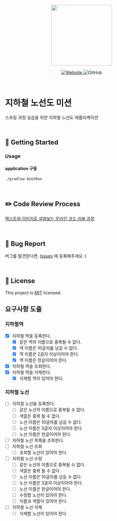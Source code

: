 <p align="center">
    <img width="200px;" src="https://raw.githubusercontent.com/woowacourse/atdd-subway-admin-frontend/master/images/main_logo.png"/>
</p>
<p align="center">
  <a href="https://techcourse.woowahan.com/c/Dr6fhku7" alt="woowacourse subway">
    <img alt="Website" src="https://img.shields.io/website?url=https%3A%2F%2Fedu.nextstep.camp%2Fc%2FR89PYi5H">
  </a>
  <img alt="GitHub" src="https://img.shields.io/github/license/woowacourse/atdd-subway-map">
</p>

<br>

# 지하철 노선도 미션
스프링 과정 실습을 위한 지하철 노선도 애플리케이션

<br>

## 🚀 Getting Started
### Usage
#### application 구동
```
./gradlew bootRun
```
<br>

## ✏️ Code Review Process
[텍스트와 이미지로 살펴보는 온라인 코드 리뷰 과정](https://github.com/next-step/nextstep-docs/tree/master/codereview)

<br>

## 🐞 Bug Report

버그를 발견한다면, [Issues](https://github.com/woowacourse/atdd-subway-map/issues) 에 등록해주세요 :)

<br>

## 📝 License

This project is [MIT](https://github.com/woowacourse/atdd-subway-map/blob/master/LICENSE) licensed.


## 요구사항 도출 

### 지하철역
- [x] 지하철 역을 등록한다. 
    - [x] 같은 역의 이름으로 중복될 수 없다.
    - [x] 역 이름은 10글자를 넘길 수 없다.
    - [x] 역 이름은 2글자 이상이어야 한다.
    - [x] 역 이름은 한글이어야 한다.
- [x] 지하철 역을 조회한다.
- [x] 지하철 역을 삭제한다.
    - [x] 삭제할 역이 있어야 한다.

### 지하철 노선
- [ ] 지하철 노선을 등록한다.
    - [ ] 같은 노선의 이름으로 중복될 수 없다.
    - [ ] 색깔은 중복 될 수 없다.
    - [ ] 노선 이름은 10글자를 넘길 수 없다.
    - [ ] 노선 이름은 3글자 이상이어야 한다.
    - [ ] 노선 이름은 한글이어야 한다.
- [ ] 지하철 노선 목록을 조회한다.
- [ ] 지하철 노선 조회
    - [ ] 조회할 노선이 있어야 한다.
- [ ] 지하철 노선 수정
    - [ ] 같은 노선의 이름으로 중복될 수 없다.
    - [ ] 색깔은 중복 될 수 없다.
    - [ ] 노선 이름은 10글자를 넘길 수 없다.
    - [ ] 노선 이름은 3글자 이상이어야 한다.
    - [ ] 노선 이름은 한글이어야 한다.
    - [ ] 수정할 노선이 있어야 한다.
    - [ ] 이름과 색깔이 있어야 한다.
- [ ] 지하철 노선 삭제   
    - [ ] 삭제할 노선이 있어야 한다.
